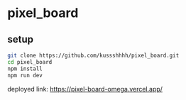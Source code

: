 # pixel_board

## setup


```bash
git clone https://github.com/kussshhhh/pixel_board.git
cd pixel_board
npm install
npm run dev
```

deployed link: https://pixel-board-omega.vercel.app/
